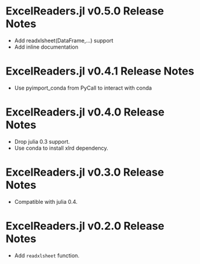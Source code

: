 ExcelReaders.jl v0.5.0 Release Notes
====================================
* Add readxlsheet(DataFrame,...) support
* Add inline documentation

ExcelReaders.jl v0.4.1 Release Notes
====================================
* Use pyimport_conda from PyCall to interact with conda

ExcelReaders.jl v0.4.0 Release Notes
====================================
* Drop julia 0.3 support.
* Use conda to install xlrd dependency.

ExcelReaders.jl v0.3.0 Release Notes
=================================
* Compatible with julia 0.4.

ExcelReaders.jl v0.2.0 Release Notes
=================================
* Add ``readxlsheet`` function.
